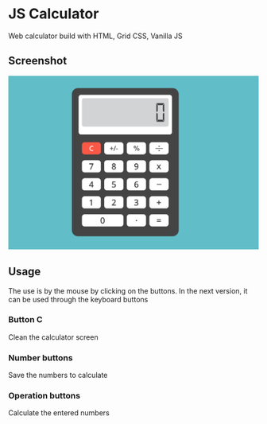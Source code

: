 
# JS Calculator

Web calculator build with HTML, Grid CSS, Vanilla JS

## Screenshot

![](./screenshot.png)

## Usage

The use is by the mouse by clicking on the buttons. In the next version, it can be used through the keyboard buttons

### Button C

Clean the calculator screen

### Number buttons

Save the numbers to calculate

### Operation buttons

Calculate the entered numbers

